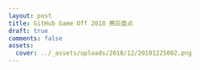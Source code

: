 ```yaml
---
layout: post
title: GitHub Game Off 2018 赛后盘点
draft: true
comments: false
assets:
  cover: ../_assets/uploads/2018/12/20181225002.png
---
```


